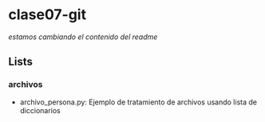 # clase07-git
_estamos cambiando el contenido del readme_

## Lists

### archivos

* archivo_persona.py: Ejemplo de tratamiento de archivos usando lista de diccionarios
